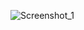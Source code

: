 
![Screenshot_1](https://user-images.githubusercontent.com/91276663/180826597-32e1412c-44f5-4fd8-8128-373cfa4cc839.png)
